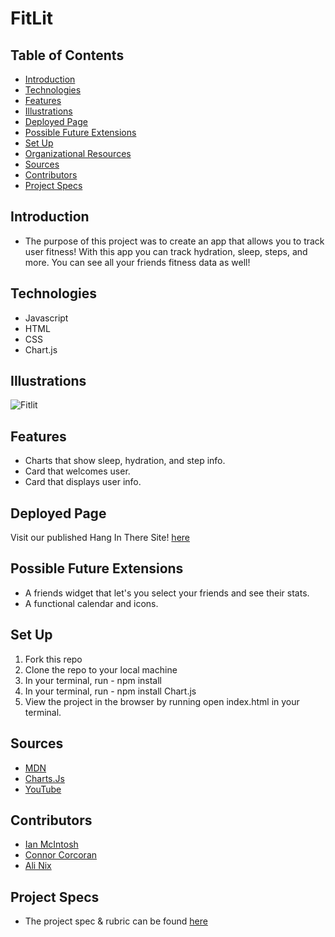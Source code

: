 # FitLit


## Table of Contents
  - [Introduction](#introduction)
  - [Technologies](#technologies)
  - [Features](#features)
  - [Illustrations](#illustrations)
  - [Deployed Page](#deployed-page)
  - [Possible Future Extensions](#possible-future-extensions)
  - [Set Up](#set-up)
  - [Organizational Resources](#organizational-resources)
  - [Sources](#sources)
  - [Contributors](#contributors)
  - [Project Specs](#project-specs)

## Introduction
  - The purpose of this project was to create an app that allows you to track user fitness! With this app you can track hydration, sleep, steps, and more. You can see all your friends fitness data as well!

## Technologies
  - Javascript
  - HTML
  - CSS
  - Chart.js


## Illustrations
  ![Fitlit]()

## Features
- Charts that show sleep, hydration, and step info.
- Card that welcomes user.
- Card that displays user info.

## Deployed Page

Visit our published Hang In There Site! [here]()

## Possible Future Extensions
  - A friends widget that let's you select your friends and see their stats.
  - A functional calendar and icons.

## Set Up

1. Fork this repo  
2. Clone the repo to your local machine
3. In your terminal, run - npm install
4. In your terminal, run - npm install Chart.js
5. View the project in the browser by running open index.html in your terminal.



## Sources
  - [MDN](http://developer.mozilla.org/en-US/)
  - [Charts.Js](https://www.chartjs.org/)
  - [YouTube](https://www.youtube.com/)
  

## Contributors
  - [Ian McIntosh](https://github.com/grainymac/grainymac)
  - [Connor Corcoran](https://github.com/Connorcorc)
  - [Ali Nix](https://github.com/alinix1)


## Project Specs
  - The project spec & rubric can be found [here](https://frontend.turing.edu/projects/Fitlit-part-one.html)

